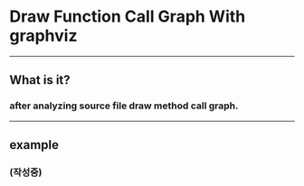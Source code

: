 # Draw Function Call Graph With graphviz

----
## What is it? 
### after analyzing source file draw method call graph.

----
## example
### (작성중)




